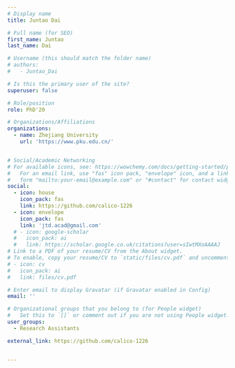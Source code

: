 ```yaml
---
# Display name
title: Juntao Dai

# Full name (for SEO)
first_name: Juntao
last_name: Dai

# Username (this should match the folder name)
# authors:
#   - Juntao_Dai

# Is this the primary user of the site?
superuser: false

# Role/position
role: PhD'20

# Organizations/Affiliations
organizations:
  - name: Zhejiang University
    url: 'https://www.pku.edu.cn/'


# Social/Academic Networking
# For available icons, see: https://wowchemy.com/docs/getting-started/page-builder/#icons
#   For an email link, use "fas" icon pack, "envelope" icon, and a link in the
#   form "mailto:your-email@example.com" or "#contact" for contact widget.
social:
  - icon: house
    icon_pack: fas
    link: https://github.com/calico-1226
  - icon: envelope
    icon_pack: fas
    link: 'jtd.acad@gmail.com'
  # - icon: google-scholar
  #   icon_pack: ai
  #   link: https://scholar.google.co.uk/citations?user=sIwtMXoAAAAJ
# Link to a PDF of your resume/CV from the About widget.
# To enable, copy your resume/CV to `static/files/cv.pdf` and uncomment the lines below.
# - icon: cv
#   icon_pack: ai
#   link: files/cv.pdf

# Enter email to display Gravatar (if Gravatar enabled in Config)
email: ''

# Organizational groups that you belong to (for People widget)
#   Set this to `[]` or comment out if you are not using People widget.
user_groups:
  - Research Assistants

external_link: https://github.com/calico-1226


---
```

